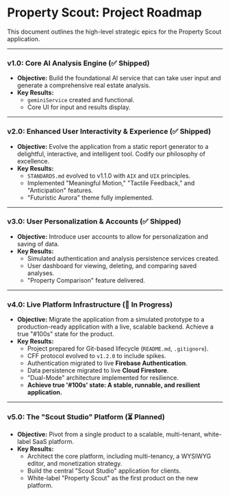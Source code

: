 # Property Scout: Project Roadmap

This document outlines the high-level strategic epics for the Property Scout application.

---

### **v1.0: Core AI Analysis Engine (✅ Shipped)**
- **Objective:** Build the foundational AI service that can take user input and generate a comprehensive real estate analysis.
- **Key Results:**
    - `geminiService` created and functional.
    - Core UI for input and results display.

---

### **v2.0: Enhanced User Interactivity & Experience (✅ Shipped)**
- **Objective:** Evolve the application from a static report generator to a delightful, interactive, and intelligent tool. Codify our philosophy of excellence.
- **Key Results:**
    - `STANDARDS.md` evolved to v1.1.0 with `AIX` and `UIX` principles.
    - Implemented "Meaningful Motion," "Tactile Feedback," and "Anticipation" features.
    - "Futuristic Aurora" theme fully implemented.

---

### **v3.0: User Personalization & Accounts (✅ Shipped)**
- **Objective:** Introduce user accounts to allow for personalization and saving of data.
- **Key Results:**
    - Simulated authentication and analysis persistence services created.
    - User dashboard for viewing, deleting, and comparing saved analyses.
    - "Property Comparison" feature delivered.

---

### **v4.0: Live Platform Infrastructure (🚧 In Progress)**
- **Objective:** Migrate the application from a simulated prototype to a production-ready application with a live, scalable backend. Achieve a true "#100s" state for the product.
- **Key Results:**
    - Project prepared for Git-based lifecycle (`README.md`, `.gitignore`).
    - CFF protocol evolved to `v1.2.0` to include spikes.
    - Authentication migrated to live **Firebase Authentication**.
    - Data persistence migrated to live **Cloud Firestore**.
    - "Dual-Mode" architecture implemented for resilience.
    - **Achieve true '#100s' state: A stable, runnable, and resilient application.**

---

### **v5.0: The "Scout Studio" Platform (⏳ Planned)**
- **Objective:** Pivot from a single product to a scalable, multi-tenant, white-label SaaS platform.
- **Key Results:**
    - Architect the core platform, including multi-tenancy, a WYSIWYG editor, and monetization strategy.
    - Build the central "Scout Studio" application for clients.
    - White-label "Property Scout" as the first product on the new platform.